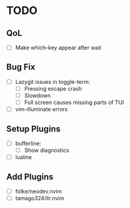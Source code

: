 # TODO

## QoL

- [ ] Make which-key appear after wait

## Bug Fix

- [ ] Lazygit issues in toggle-term:
  - [ ] Pressing escape crash
  - [ ] Slowdown
  - [ ] Full screen causes missing parts of TUI
- [ ] vim-illuminate errors

## Setup Plugins

- [ ] bufferline:
  - [ ] Show diagnostics
- [ ] lualine

## Add Plugins

- [ ] folke/neodev.nvim
- [ ] tamago324/lir.nvim

